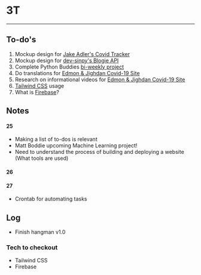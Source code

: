 # 3T
---
## To-do's
1. Mockup design for [Jake Adler's Covid Tracker](https://github.com/JakeAdler/Los-Angeles-Covid-19-Tracker)
2. Mockup design for [dev-sinpy's Blogie API](https://github.com/dev-sinpy/blogie-api)
3. Complete Python Buddies [bi-weekly project](https://github.com/Jighdan/python-buddies-projects/tree/master/2-hangman)
4. Do translations for [Edmon & Jighdan Covid-19 Site](https://github.com/Jighdan/Covid19-Info)
5. Research on informational videos for [Edmon & Jighdan Covid-19 Site](https://github.com/Jighdan/Covid19-Info)
6. [Tailwind CSS](https://tailwindcss.com/) usage
7. What is [Firebase](https://firebase.google.com/)?

## Notes
#### 25
* Making a list of to-dos is relevant
* Matt Boddie upcoming Machine Learning project!
* Need to understand the process of building and deploying a website (What tools are used)
#### 26
#### 27
* Crontab for automating tasks

## Log
* Finish hangman v1.0

### Tech to checkout
- Tailwind CSS
- Firebase
